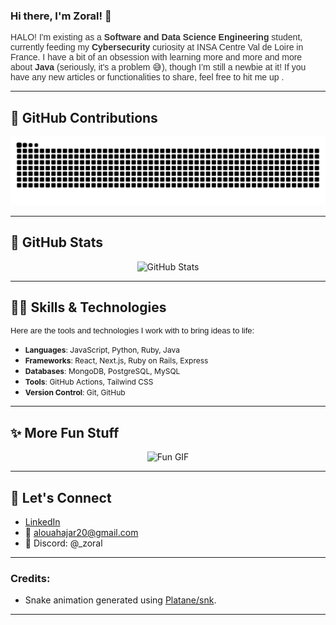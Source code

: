 

### **Hi there, I'm Zoral!** 👋

<!-- Embedded style for a funky font -->
<p style="font-size: 14px; font-family: 'Cabinet Grotesk', sans-serif; color: #333;">
  HALO! I'm existing as a <strong>Software and Data Science Engineering</strong> student, currently feeding my <strong>Cybersecurity</strong> curiosity at INSA Centre Val de Loire in France. I have a bit of an obsession with learning more and more and more about <strong>Java</strong> (seriously, it's a problem 😅), though I’m still a newbie at it! If you have any new articles or functionalities to share, feel free to hit me up .
</p>




---

## 🐍 **GitHub Contributions**

<picture>
  <source media="(prefers-color-scheme: dark)" srcset="https://raw.githubusercontent.com/itsZORAL1/itsZORAL1/gh-pages/dist/github-snake-dark.svg" />
  <source media="(prefers-color-scheme: light)" srcset="https://raw.githubusercontent.com/itsZORAL1/itsZORAL1/gh-pages/dist/github-snake.svg" />
  <img alt="github-snake" src="https://raw.githubusercontent.com/itsZORAL1/itsZORAL1/gh-pages/dist/github-snake.svg" />
</picture>

---

## 🚀 **GitHub Stats**

<p align="center">
  <img src="https://github-readme-stats.vercel.app/api?username=itsZORAL1&show_icons=true&count_private=true&hide_title=true&hide=prs&theme=radical" alt="GitHub Stats">
</p>

---

## 🧑‍💻 **Skills & Technologies**

<p style="font-size: 13px; font-family: 'Cabinet Grotesk', sans-serif;">
  Here are the tools and technologies I work with to bring ideas to life:
</p>

- <span style="font-size: 12px;">**Languages**: JavaScript, Python, Ruby, Java</span>
- <span style="font-size: 12px;">**Frameworks**: React, Next.js, Ruby on Rails, Express</span>
- <span style="font-size: 12px;">**Databases**: MongoDB, PostgreSQL, MySQL</span>
- <span style="font-size: 12px;">**Tools**: GitHub Actions, Tailwind CSS</span>
- <span style="font-size: 12px;">**Version Control**: Git, GitHub</span>

---

## ✨ **More Fun Stuff**

<p align="center">
  <img src="https://media.giphy.com/media/3o7btPQmM6OGK00qV6/giphy.gif" alt="Fun GIF" width="300">
</p>

---

## 🌟 **Let's Connect**
- [LinkedIn](https://www.linkedin.com/in/hajaraloua-759502247/)
- 📧 alouahajar20@gmail.com
- 💬 Discord: @_zoral

---

### Credits:
- Snake animation generated using [Platane/snk](https://github.com/Platane/snk).

---


